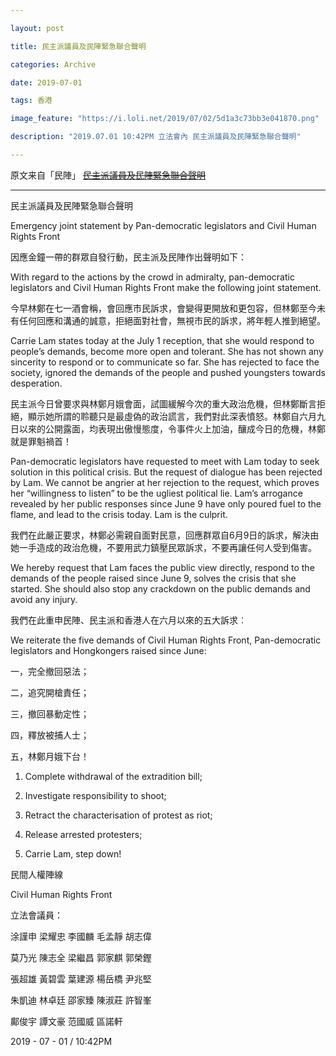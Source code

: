 ```yaml
---

layout: post

title: 民主派議員及民陣緊急聯合聲明

categories: Archive

date: 2019-07-01

tags: 香港

image_feature: "https://i.loli.net/2019/07/02/5d1a3c73bb3e041870.png"

description: "2019.07.01 10:42PM 立法會內 民主派議員及民陣緊急聯合聲明"

---
```

原文来自「民陣」
~~[民主派議員及民陣緊急聯合聲明](https://www.facebook.com/CivilHumanRightsFront/photos/a.517931904920872/2333177213396323/?type=3&theater)~~

---
民主派議員及民陣緊急聯合聲明

Emergency joint statement by Pan-democratic legislators and Civil Human Rights Front

因應金鐘一帶的群眾自發行動，民主派及民陣作出聲明如下：

With regard to the actions by the crowd in admiralty, pan-democratic legislators and Civil Human Rights Front make the following joint statement.

今早林鄭在七一酒會稱，會回應市民訴求，會變得更開放和更包容，但林鄭至今未有任何回應和溝通的誠意，拒絕面對社會，無視市民的訴求，將年輕人推到絕望。

Carrie Lam states today at the July 1 reception, that she would respond to people’s demands, become more open and tolerant. She has not shown any sincerity to respond or to communicate so far. She has rejected to face the society, ignored the demands of the people and pushed youngsters towards desperation. 

民主派今日曾要求與林鄭月娥會面，試圖緩解今次的重大政治危機，但林鄭斷言拒絕，顯示她所謂的聆聽只是最虛偽的政治謊言，我們對此深表憤怒。林鄭自六月九日以來的公開露面，均表現出傲慢態度，令事件火上加油，釀成今日的危機，林鄭就是罪魁禍首！

Pan-democratic legislators have requested to meet with Lam today to seek solution in this political crisis. But the request of dialogue has been rejected by Lam. We cannot be angrier at her rejection to the request, which proves her “willingness to listen” to be the ugliest political lie. Lam’s arrogance revealed by her public responses since June 9 have only poured fuel to the flame, and lead to the crisis today. Lam is the culprit.

我們在此嚴正要求，林鄭必需親自面對民意，回應群眾自6月9日的訴求，解決由她一手造成的政治危機，不要用武力鎮壓民眾訴求，不要再讓任何人受到傷害。

We hereby request that Lam faces the public view directly, respond to the demands of the people raised since June 9, solves the crisis that she started. She should also stop any crackdown on the public demands and avoid any injury.

我們在此重申民陣、民主派和香港人在六月以來的五大訴求︰

We reiterate the five demands of Civil Human Rights Front, Pan-democratic legislators and Hongkongers raised since June: 

一，完全撤回惡法；

二，追究開槍責任；

三，撤回暴動定性；

四，釋放被捕人士；

五，林鄭月娥下台！

1. Complete withdrawal of the extradition bill;

2. Investigate responsibility to shoot;

3. Retract the characterisation of protest as riot;

4. Release arrested protesters;

5. Carrie Lam, step down!

民間人權陣線 

Civil Human Rights Front

立法會議員：

涂謹申 梁耀忠 李國麟 毛孟靜 胡志偉

莫乃光 陳志全 梁繼昌 郭家麒 郭榮鏗

張超雄 黃碧雲 葉建源 楊岳橋 尹兆堅

朱凱迪 林卓廷 邵家臻 陳淑莊 許智峯

鄺俊宇 譚文豪 范國威 區諾軒

2019 - 07 - 01 / 10:42PM